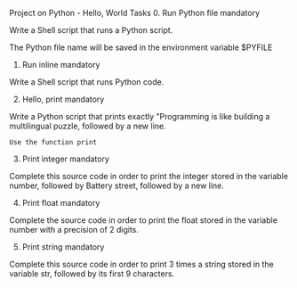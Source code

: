 Project on Python - Hello, World
Tasks
0. Run Python file
mandatory

Write a Shell script that runs a Python script.

The Python file name will be saved in the environment variable $PYFILE

1. Run inline
mandatory

Write a Shell script that runs Python code.

2. Hello, print
mandatory

Write a Python script that prints exactly "Programming is like building a multilingual puzzle, followed by a new line.

    Use the function print

3. Print integer
mandatory

Complete this source code in order to print the integer stored in the variable number, followed by Battery street, followed by a new line.

4. Print float
mandatory

Complete the source code in order to print the float stored in the variable number with a precision of 2 digits.

5. Print string
mandatory

Complete this source code in order to print 3 times a string stored in the variable str, followed by its first 9 characters.
